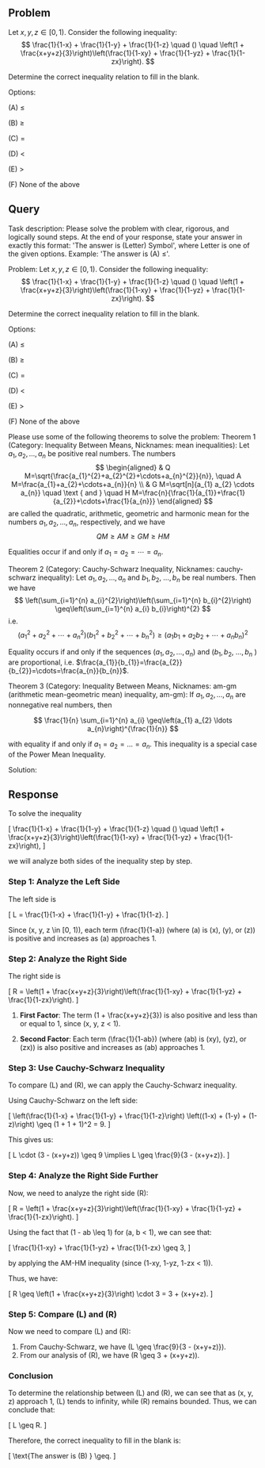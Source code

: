 ## Problem

Let $x, y, z \in [0, 1)$. Consider the following inequality:
$$
\frac{1}{1-x} + \frac{1}{1-y} + \frac{1}{1-z} \quad () \quad \left(1 + \frac{x+y+z}{3}\right)\left(\frac{1}{1-xy} + \frac{1}{1-yz} + \frac{1}{1-zx}\right).
$$

Determine the correct inequality relation to fill in the blank.

Options:

(A) $\leq$ 

(B) $\geq$

(C) $=$ 

(D) $<$

(E) $>$

(F) None of the above

## Query

Task description: Please solve the problem with clear, rigorous, and logically sound steps. At the end of your response, state your answer in exactly this format: 'The answer is (Letter) Symbol', where Letter is one of the given options. Example: 'The answer is (A) $\leq$'.

Problem: Let $x, y, z \in [0, 1)$. Consider the following inequality:
$$
\frac{1}{1-x} + \frac{1}{1-y} + \frac{1}{1-z} \quad () \quad \left(1 + \frac{x+y+z}{3}\right)\left(\frac{1}{1-xy} + \frac{1}{1-yz} + \frac{1}{1-zx}\right).
$$

Determine the correct inequality relation to fill in the blank.

Options:

(A) $\leq$ 

(B) $\geq$

(C) $=$ 

(D) $<$

(E) $>$

(F) None of the above

Please use some of the following theorems to solve the problem:
Theorem 1 (Category: Inequality Between Means, Nicknames: mean inequalities): Let $a_{1}, a_{2}, \ldots, a_{n}$ be positive real numbers. The numbers
$$
\begin{aligned}
& Q M=\sqrt{\frac{a_{1}^{2}+a_{2}^{2}+\cdots+a_{n}^{2}}{n}}, \quad A M=\frac{a_{1}+a_{2}+\cdots+a_{n}}{n} \\
& G M=\sqrt[n]{a_{1} a_{2} \cdots a_{n}} \quad \text { and } \quad H M=\frac{n}{\frac{1}{a_{1}}+\frac{1}{a_{2}}+\cdots+\frac{1}{a_{n}}}
\end{aligned}
$$
are called the quadratic, arithmetic, geometric and harmonic mean for the numbers $a_{1}, a_{2}, \ldots, a_{n}$, respectively, and we have
$$
Q M \geq A M \geq G M \geq H M
$$

Equalities occur if and only if $a_{1}=a_{2}=\cdots=a_{n}$.

Theorem 2 (Category: Cauchy-Schwarz Inequality, Nicknames: cauchy-schwarz inequality): Let $a_{1}, a_{2}, \ldots, a_{n}$ and $b_{1}, b_{2}$, $\ldots, b_{n}$ be real numbers. Then we have
$$
\left(\sum_{i=1}^{n} a_{i}^{2}\right)\left(\sum_{i=1}^{n} b_{i}^{2}\right) \geq\left(\sum_{i=1}^{n} a_{i} b_{i}\right)^{2}
$$
i.e.
$$
\left(a_{1}^{2}+a_{2}^{2}+\cdots+a_{n}^{2}\right)\left(b_{1}^{2}+b_{2}^{2}+\cdots+b_{n}^{2}\right) \geq\left(a_{1} b_{1}+a_{2} b_{2}+\cdots+a_{n} b_{n}\right)^{2}
$$

Equality occurs if and only if the sequences $\left(a_{1}, a_{2}, \ldots, a_{n}\right)$ and $\left(b_{1}, b_{2}\right.$, $\ldots, b_{n}$ ) are proportional, i.e. $\frac{a_{1}}{b_{1}}=\frac{a_{2}}{b_{2}}=\cdots=\frac{a_{n}}{b_{n}}$.

Theorem 3 (Category: Inequality Between Means, Nicknames: am-gm (arithmetic mean-geometric mean) inequality, am-gm): If $a_{1}, a_{2}, \ldots, a_{n}$ are nonnegative real numbers, then

$$
\frac{1}{n} \sum_{i=1}^{n} a_{i} \geq\left(a_{1} a_{2} \ldots a_{n}\right)^{\frac{1}{n}}
$$

with equality if and only if $a_{1}=a_{2}=\ldots=a_{n}$. This inequality is a special case of the Power Mean Inequality.

Solution:

## Response

To solve the inequality 

\[
\frac{1}{1-x} + \frac{1}{1-y} + \frac{1}{1-z} \quad () \quad \left(1 + \frac{x+y+z}{3}\right)\left(\frac{1}{1-xy} + \frac{1}{1-yz} + \frac{1}{1-zx}\right),
\]

we will analyze both sides of the inequality step by step.

### Step 1: Analyze the Left Side

The left side is 

\[
L = \frac{1}{1-x} + \frac{1}{1-y} + \frac{1}{1-z}.
\]

Since \(x, y, z \in [0, 1)\), each term \(\frac{1}{1-a}\) (where \(a\) is \(x\), \(y\), or \(z\)) is positive and increases as \(a\) approaches 1. 

### Step 2: Analyze the Right Side

The right side is 

\[
R = \left(1 + \frac{x+y+z}{3}\right)\left(\frac{1}{1-xy} + \frac{1}{1-yz} + \frac{1}{1-zx}\right).
\]

1. **First Factor**: The term \(1 + \frac{x+y+z}{3}\) is also positive and less than or equal to 1, since \(x, y, z < 1\).

2. **Second Factor**: Each term \(\frac{1}{1-ab}\) (where \(ab\) is \(xy\), \(yz\), or \(zx\)) is also positive and increases as \(ab\) approaches 1. 

### Step 3: Use Cauchy-Schwarz Inequality

To compare \(L\) and \(R\), we can apply the Cauchy-Schwarz inequality. 

Using Cauchy-Schwarz on the left side:

\[
\left(\frac{1}{1-x} + \frac{1}{1-y} + \frac{1}{1-z}\right) \left((1-x) + (1-y) + (1-z)\right) \geq (1 + 1 + 1)^2 = 9.
\]

This gives us:

\[
L \cdot (3 - (x+y+z)) \geq 9 \implies L \geq \frac{9}{3 - (x+y+z)}.
\]

### Step 4: Analyze the Right Side Further

Now, we need to analyze the right side \(R\):

\[
R = \left(1 + \frac{x+y+z}{3}\right)\left(\frac{1}{1-xy} + \frac{1}{1-yz} + \frac{1}{1-zx}\right).
\]

Using the fact that \(1 - ab \leq 1\) for \(a, b < 1\), we can see that:

\[
\frac{1}{1-xy} + \frac{1}{1-yz} + \frac{1}{1-zx} \geq 3,
\]

by applying the AM-HM inequality (since \(1-xy, 1-yz, 1-zx < 1\)).

Thus, we have:

\[
R \geq \left(1 + \frac{x+y+z}{3}\right) \cdot 3 = 3 + (x+y+z).
\]

### Step 5: Compare \(L\) and \(R\)

Now we need to compare \(L\) and \(R\):

1. From Cauchy-Schwarz, we have \(L \geq \frac{9}{3 - (x+y+z)}\).
2. From our analysis of \(R\), we have \(R \geq 3 + (x+y+z)\).

### Conclusion

To determine the relationship between \(L\) and \(R\), we can see that as \(x, y, z\) approach 1, \(L\) tends to infinity, while \(R\) remains bounded. Thus, we can conclude that:

\[
L \geq R.
\]

Therefore, the correct inequality to fill in the blank is:

\[
\text{The answer is (B) } \geq.
\]